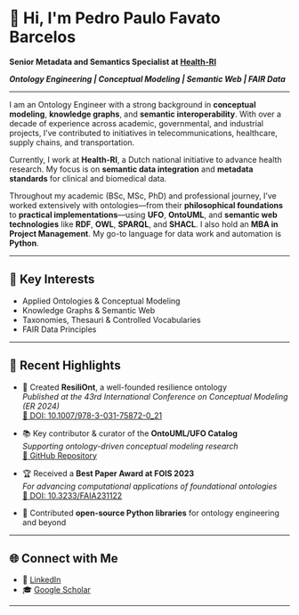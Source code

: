 # 👋 Hi, I'm Pedro Paulo Favato Barcelos

**Senior Metadata and Semantics Specialist at [Health-RI](https://www.health-ri.nl/)**

_**Ontology Engineering | Conceptual Modeling | Semantic Web | FAIR Data**_

---

I am an Ontology Engineer with a strong background in **conceptual modeling**, **knowledge graphs**, and **semantic interoperability**. With over a decade of experience across academic, governmental, and industrial projects, I’ve contributed to initiatives in telecommunications, healthcare, supply chains, and transportation.

Currently, I work at **Health-RI**, a Dutch national initiative to advance health research. My focus is on **semantic data integration** and **metadata standards** for clinical and biomedical data.

Throughout my academic (BSc, MSc, PhD) and professional journey, I’ve worked extensively with ontologies—from their **philosophical foundations** to **practical implementations**—using **UFO**, **OntoUML**, and **semantic web technologies** like **RDF**, **OWL**, **SPARQL**, and **SHACL**. I also hold an **MBA in Project Management**. My go-to language for data work and automation is **Python**.

---

## 🧠 Key Interests

- Applied Ontologies & Conceptual Modeling  
- Knowledge Graphs & Semantic Web  
- Taxonomies, Thesauri & Controlled Vocabularies  
- FAIR Data Principles

---

## 🚀 Recent Highlights

- 🧩 Created **ResiliOnt**, a well-founded resilience ontology  
  _Published at the 43rd International Conference on Conceptual Modeling (ER 2024)_  
  [🔗 DOI: 10.1007/978-3-031-75872-0_21](https://doi.org/10.1007/978-3-031-75872-0_21)

- 📚 Key contributor & curator of the **OntoUML/UFO Catalog**  
  _Supporting ontology-driven conceptual modeling research_  
  [🔗 GitHub Repository](https://github.com/OntoUML/ontouml-models)

- 🏆 Received a **Best Paper Award at FOIS 2023**  
  _For advancing computational applications of foundational ontologies_  
  [🔗 DOI: 10.3233/FAIA231122](https://doi.org/10.3233/FAIA231122)

- 🐍 Contributed **open-source Python libraries** for ontology engineering and beyond

---

## 🌐 Connect with Me

- 🔗 [LinkedIn](https://scholar.google.com/citations?user=1kF9FGwAAAAJ)
- 🎓 [Google Scholar](https://scholar.google.com/citations?user=1kF9FGwAAAAJ)

---
